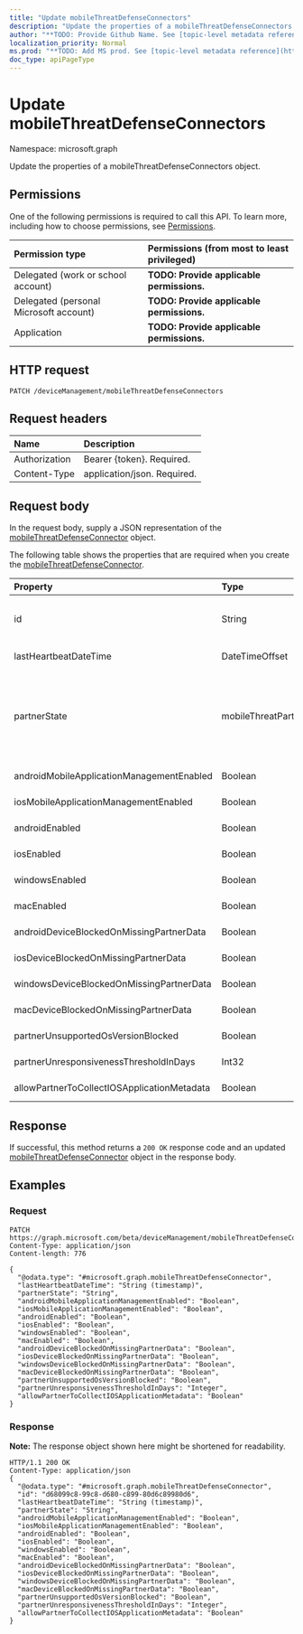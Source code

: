 ```yaml
---
title: "Update mobileThreatDefenseConnectors"
description: "Update the properties of a mobileThreatDefenseConnectors object."
author: "**TODO: Provide Github Name. See [topic-level metadata reference](https://msgo.azurewebsites.net/add/document/guidelines/metadata.html#topic-level-metadata)**"
localization_priority: Normal
ms.prod: "**TODO: Add MS prod. See [topic-level metadata reference](https://msgo.azurewebsites.net/add/document/guidelines/metadata.html#topic-level-metadata)**"
doc_type: apiPageType
---
```


# Update mobileThreatDefenseConnectors

Namespace: microsoft.graph

Update the properties of a mobileThreatDefenseConnectors object.

## Permissions
One of the following permissions is required to call this API. To learn more, including how to choose permissions, see [Permissions](/concepts/permissions-reference.md).

|Permission type|Permissions (from most to least privileged)|
|:---|:---|
|Delegated (work or school account)|**TODO: Provide applicable permissions.**|
|Delegated (personal Microsoft account)|**TODO: Provide applicable permissions.**|
|Application|**TODO: Provide applicable permissions.**|

## HTTP request

<!-- {
  "blockType": "ignored"
}
-->
``` http
PATCH /deviceManagement/mobileThreatDefenseConnectors
```

## Request headers
|Name|Description|
|:---|:---|
|Authorization|Bearer {token}. Required.|
|Content-Type|application/json. Required.|

## Request body
In the request body, supply a JSON representation of the [mobileThreatDefenseConnector](../resources/mobilethreatdefenseconnector.md) object.

The following table shows the properties that are required when you create the [mobileThreatDefenseConnector](../resources/mobilethreatdefenseconnector.md).

|Property|Type|Description|
|:---|:---|:---|
|id|String|**TODO: Add Description** Inherited from [entity](../resources/entity.md)|
|lastHeartbeatDateTime|DateTimeOffset|**TODO: Add Description**|
|partnerState|mobileThreatPartnerTenantState|**TODO: Add Description**. Possible values are: `unavailable`, `available`, `enabled`, `unresponsive`.|
|androidMobileApplicationManagementEnabled|Boolean|**TODO: Add Description**|
|iosMobileApplicationManagementEnabled|Boolean|**TODO: Add Description**|
|androidEnabled|Boolean|**TODO: Add Description**|
|iosEnabled|Boolean|**TODO: Add Description**|
|windowsEnabled|Boolean|**TODO: Add Description**|
|macEnabled|Boolean|**TODO: Add Description**|
|androidDeviceBlockedOnMissingPartnerData|Boolean|**TODO: Add Description**|
|iosDeviceBlockedOnMissingPartnerData|Boolean|**TODO: Add Description**|
|windowsDeviceBlockedOnMissingPartnerData|Boolean|**TODO: Add Description**|
|macDeviceBlockedOnMissingPartnerData|Boolean|**TODO: Add Description**|
|partnerUnsupportedOsVersionBlocked|Boolean|**TODO: Add Description**|
|partnerUnresponsivenessThresholdInDays|Int32|**TODO: Add Description**|
|allowPartnerToCollectIOSApplicationMetadata|Boolean|**TODO: Add Description**|



## Response

If successful, this method returns a `200 OK` response code and an updated [mobileThreatDefenseConnector](../resources/mobilethreatdefenseconnector.md) object in the response body.

## Examples

### Request
<!-- {
  "blockType": "request",
  "name": "update_mobilethreatdefenseconnectors"
}
-->
``` http
PATCH https://graph.microsoft.com/beta/deviceManagement/mobileThreatDefenseConnectors
Content-Type: application/json
Content-length: 776

{
  "@odata.type": "#microsoft.graph.mobileThreatDefenseConnector",
  "lastHeartbeatDateTime": "String (timestamp)",
  "partnerState": "String",
  "androidMobileApplicationManagementEnabled": "Boolean",
  "iosMobileApplicationManagementEnabled": "Boolean",
  "androidEnabled": "Boolean",
  "iosEnabled": "Boolean",
  "windowsEnabled": "Boolean",
  "macEnabled": "Boolean",
  "androidDeviceBlockedOnMissingPartnerData": "Boolean",
  "iosDeviceBlockedOnMissingPartnerData": "Boolean",
  "windowsDeviceBlockedOnMissingPartnerData": "Boolean",
  "macDeviceBlockedOnMissingPartnerData": "Boolean",
  "partnerUnsupportedOsVersionBlocked": "Boolean",
  "partnerUnresponsivenessThresholdInDays": "Integer",
  "allowPartnerToCollectIOSApplicationMetadata": "Boolean"
}
```

### Response
**Note:** The response object shown here might be shortened for readability.
<!-- {
  "blockType": "response",
  "truncated": true
}
-->
``` http
HTTP/1.1 200 OK
Content-Type: application/json
{
  "@odata.type": "#microsoft.graph.mobileThreatDefenseConnector",
  "id": "d68099c8-99c8-d680-c899-80d6c89980d6",
  "lastHeartbeatDateTime": "String (timestamp)",
  "partnerState": "String",
  "androidMobileApplicationManagementEnabled": "Boolean",
  "iosMobileApplicationManagementEnabled": "Boolean",
  "androidEnabled": "Boolean",
  "iosEnabled": "Boolean",
  "windowsEnabled": "Boolean",
  "macEnabled": "Boolean",
  "androidDeviceBlockedOnMissingPartnerData": "Boolean",
  "iosDeviceBlockedOnMissingPartnerData": "Boolean",
  "windowsDeviceBlockedOnMissingPartnerData": "Boolean",
  "macDeviceBlockedOnMissingPartnerData": "Boolean",
  "partnerUnsupportedOsVersionBlocked": "Boolean",
  "partnerUnresponsivenessThresholdInDays": "Integer",
  "allowPartnerToCollectIOSApplicationMetadata": "Boolean"
}
```

